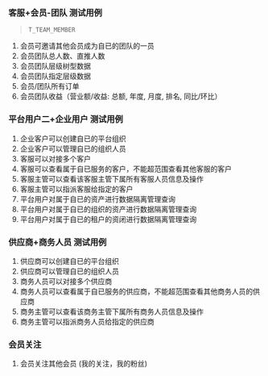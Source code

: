 ### 客服+会员-团队 测试用例
> `T_TEAM_MEMBER`
1. 会员可邀请其他会员成为自已的团队的一员
2. 会员团队总人数、直推人数
3. 会员团队层级树型数据
4. 会员团队指定层级数据
5. 会员/团队所有订单
6. 会员团队收益（营业额/收益: 总额, 年度, 月度, 排名, 同比/环比）

### 平台用户二+企业用户 测试用例 
1. 企业客户可以创建自已的平台组织
2. 企业客户可以管理自已的组织人员
3. 客服可以对接多个客户
4. 客服可以查看属于自已服务的客户，不能超范围查看其他客服的客户
5. 客服主管可以查看该客服主管下属所有客服人员信息及操作
6. 客服主管可以指派客服给指定的客户
7. 平台用户对属于自已的资产进行数据隔离管理查询
8. 平台用户对属于自已的组织的资产进行数据隔离管理查询
9. 平台用户对属于自已的租户的资闭进行数据隔离管理查询


### 供应商+商务人员 测试用例
1. 供应商可以创建自已的平台组织
2. 供应商可以管理自已的组织人员
3. 商务人员可以对接多个供应商
4. 商务人员可以查看属于自已服务的供应商，不能超范围查看其他商务人员的供应商
5. 商务主管可以查看该商务主管下属所有商务人员信息及操作
6. 商务主管可以指派商务人员给指定的供应商

### 会员关注
1. 会员关注其他会员 (我的关注，我的粉丝)
